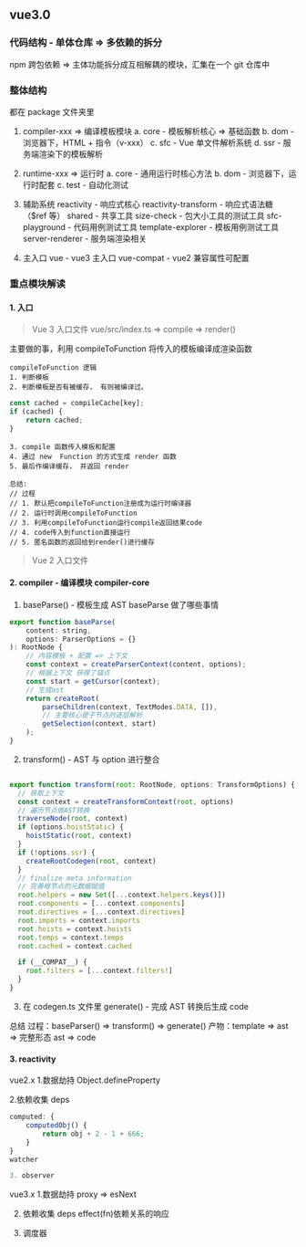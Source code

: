 ## vue3.0

### 代码结构 - 单体仓库 => 多依赖的拆分

npm 跨包依赖 => 主体功能拆分成互相解耦的模块，汇集在一个 git 仓库中

### 整体结构

都在 package 文件夹里

1. compiler-xxx => 编译模板模块
   a. core - 模板解析核心 => 基础函数
   b. dom - 浏览器下，HTML + 指令（v-xxx）
   c. sfc - Vue 单文件解析系统
   d. ssr - 服务端渲染下的模板解析

2. runtime-xxx => 运行时
   a. core - 通用运行时核心方法
   b. dom - 浏览器下，运行时配套
   c. test - 自动化测试

3. 辅助系统
   reactivity - 响应式核心
   reactivity-transform - 响应式语法糖（$ref 等）
   shared - 共享工具
   size-check - 包大小工具的测试工具
   sfc-playground - 代码用例测试工具
   template-explorer - 模板用例测试工具
   server-renderer - 服务端渲染相关

4. 主入口
   vue - vue3 主入口
   vue-compat - vue2 兼容属性可配置

### 重点模块解读

#### 1. 入口

> Vue 3 入口文件
> vue/src/index.ts => compile => render()

主要做的事，利用 compileToFunction
将传入的模板编译成渲染函数

    compileToFunction 逻辑
    1. 判断模板
    2. 判断模板是否有被缓存， 有则被编译过。

```js
const cached = compileCache[key];
if (cached) {
	return cached;
}
```

    3. compile 函数传入模板和配置
    4. 通过 new  Function 的方式生成 render 函数
    5. 最后作编译缓存， 并返回 render

    总结:
    // 过程
    // 1. 默认把compileToFunction注册成为运行时编译器
    // 2. 运行时调用compileToFunction
    // 3. 利用compileToFunction运行compile返回结果code
    // 4. code传入到function直接运行
    // 5. 匿名函数的返回给到render()进行缓存

> Vue 2 入口文件

#### 2. compiler - 编译模块 compiler-core

1. baseParse() - 模板生成 AST
   baseParse 做了哪些事情

```js
export function baseParse(
	content: string,
	options: ParserOptions = {}
): RootNode {
	// 内容模板 + 配置 => 上下文
	const context = createParserContext(content, options);
	// 根据上下文 获得了锚点
	const start = getCursor(context);
	// 生成ast
	return createRoot(
		parseChildren(context, TextModes.DATA, []),
		// 主要核心是子节点的逐层解析
		getSelection(context, start)
	);
}
```

2. transform() - AST 与 option 进行整合

```js

export function transform(root: RootNode, options: TransformOptions) {
  // 获取上下文
  const context = createTransformContext(root, options)
  // 遍历节点做AST转换
  traverseNode(root, context)
  if (options.hoistStatic) {
    hoistStatic(root, context)
  }
  if (!options.ssr) {
    createRootCodegen(root, context)
  }
  // finalize meta information
  // 完善根节点的元数据赋值
  root.helpers = new Set([...context.helpers.keys()])
  root.components = [...context.components]
  root.directives = [...context.directives]
  root.imports = context.imports
  root.hoists = context.hoists
  root.temps = context.temps
  root.cached = context.cached

  if (__COMPAT__) {
    root.filters = [...context.filters!]
  }
}


```

3. 在 codegen.ts 文件里 generate() - 完成 AST 转换后生成 code

总结
过程：baseParser() => transform() => generate()
产物：template => ast => 完整形态 ast => code

<!-- new Function() -->
<!-- eval -->

#### 3. reactivity

vue2.x 1.数据劫持
Object.defineProperty

2.依赖收集
deps

```ts
computed: {
    computedObj() {
        return obj + 2 - 1 + 666;
    }
}
watcher

3. observer
```

vue3.x 1.数据劫持
proxy => esNext

2. 依赖收集
   deps
   effect(fn)依赖关系的响应

3. 调度器
